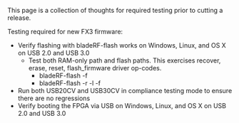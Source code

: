 This page is a collection of thoughts for required testing prior to cutting a release.

Testing required for new FX3 firmware:
* Verify flashing with bladeRF-flash works on Windows, Linux, and OS X on USB 2.0 and USB 3.0
  * Test both RAM-only path and flash paths.  This exercises recover, erase, reset, flash_firmware driver op-codes.
     * bladeRF-flash -f <file>
     * bladeRF-flash -r -l -f <file>
* Run both USB20CV and USB30CV in compliance testing mode to ensure there are no regressions
* Verify booting the FPGA via USB on Windows, Linux, and OS X on USB 2.0 and USB 3.0
